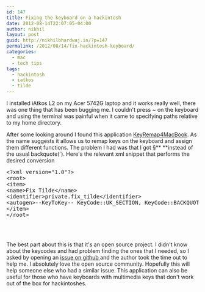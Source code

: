 ```yaml
---
id: 147
title: Fixing the keyboard on a hackintosh
date: 2012-08-14T22:07:05-04:00
author: nikhil
layout: post
guid: http://nikhilbhardwaj.in/?p=147
permalink: /2012/08/14/fix-hackintosh-keyboard/
categories:
  - mac
  - tech tips
tags:
  - hackintosh
  - iatkos
  - tilde
---
```

I installed iAtkos L2 on my Acer 5742G laptop and it works really well, there was one thing that has been bugging me. I couldn't press ~ on the keyboard and using the terminal was painful when it came to specifying paths relative to my home directory.

After some looking around I found this application <a href="https://github.com/tekezo/KeyRemap4MacBook" target="_blank">KeyRemap4MacBook</a>. As the name suggests it allows us to remap keys on the keyboard and assign them different functions. The problem I had was that I got <a href="http://en.wikipedia.org/wiki/Section_sign" target="_blank">§</a>** **instead of the usual backquote(\`). Here's the relevant xml snippet that performs the desired conversion

<pre class="brush: plain; title: ; notranslate" title="">&lt;?xml version="1.0"?&gt;
&lt;root&gt;
&lt;item&gt;
&lt;name&gt;Fix Tilde&lt;/name&gt;
&lt;identifier&gt;private.fix_tilde&lt;/identifier&gt;
&lt;autogen&gt;--KeyToKey-- KeyCode::UK_SECTION, KeyCode::BACKQUOTE&lt;/autogen&gt;
&lt;/item&gt;
&lt;/root&gt;

</pre>

&nbsp;

The best part about this is that it's an open source project. I didn't know about the keycodes and had problem finding the ones that I needed, so I asked by opening an <a href="https://github.com/tekezo/KeyRemap4MacBook/issues/82" target="_blank">issue on github </a>and the author took the time out to help me. I absolutely love the open source community. Hopefully this will help someone else who had a similar issue. This application can also be useful for those who have keyboards with multimedia keys that don't work out of the box for hackintoshes.

